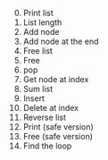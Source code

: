 0. Print list
1. List length
2. Add node
3. Add node at the end
4. Free list
5. Free
6. pop
7. Get node at index
8. Sum list
9. Insert
10. Delete at index
11. Reverse list
12. Print (safe version)
13. Free (safe version)
14. Find the loop


